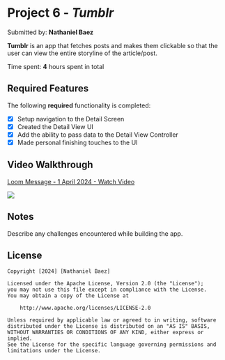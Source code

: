 # Project 6 - *Tumblr*

Submitted by: **Nathaniel Baez**

**Tumblr** is an app that fetches posts and makes them clickable so that the user can view the entire storyline of the article/post.

Time spent: **4** hours spent in total

## Required Features

The following **required** functionality is completed:

- [X] Setup navigation to the Detail Screen
- [X] Created the Detail View UI
- [X] Add the ability to pass data to the Detail View Controller
- [X] Made personal finishing touches to the UI

## Video Walkthrough

<div>
    <a href="https://www.loom.com/share/79fc51dddee4498699029d67e4f8d04e">
      <p>Loom Message - 1 April 2024 - Watch Video</p>
    </a>
    <a href="https://www.loom.com/share/79fc51dddee4498699029d67e4f8d04e">
      <img style="max-width:300px;" src="https://cdn.loom.com/sessions/thumbnails/79fc51dddee4498699029d67e4f8d04e-with-play.gif">
    </a>
  </div>

## Notes

Describe any challenges encountered while building the app.

## License

    Copyright [2024] [Nathaniel Baez]

    Licensed under the Apache License, Version 2.0 (the "License");
    you may not use this file except in compliance with the License.
    You may obtain a copy of the License at

        http://www.apache.org/licenses/LICENSE-2.0

    Unless required by applicable law or agreed to in writing, software
    distributed under the License is distributed on an "AS IS" BASIS,
    WITHOUT WARRANTIES OR CONDITIONS OF ANY KIND, either express or implied.
    See the License for the specific language governing permissions and
    limitations under the License.
